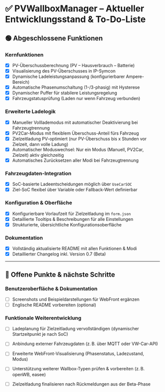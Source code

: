 # ✅ PVWallboxManager – Aktueller Entwicklungsstand & To-Do-Liste

## 🟢 Abgeschlossene Funktionen

### Kernfunktionen
- [x] PV-Überschussberechnung (PV – Hausverbrauch – Batterie)
- [x] Visualisierung des PV-Überschusses in IP-Symcon
- [x] Dynamische Ladeleistungsanpassung (konfigurierbarer Ampere-Bereich)
- [x] Automatische Phasenumschaltung (1-/3-phasig) mit Hysterese
- [x] Dynamischer Puffer für stabilere Leistungsregelung
- [x] Fahrzeugstatusprüfung (Laden nur wenn Fahrzeug verbunden)

### Erweiterte Ladelogik
- [x] Manueller Volllademodus mit automatischer Deaktivierung bei Fahrzeugtrennung
- [x] PV2Car-Modus mit flexiblem Überschuss-Anteil fürs Fahrzeug
- [x] Zielzeitladung PV-optimiert (nur PV-Überschuss bis x Stunden vor Zielzeit, dann volle Ladung)
- [x] Automatischer Moduswechsel: Nur ein Modus (Manuell, PV2Car, Zielzeit) aktiv gleichzeitig
- [x] Automatisches Zurücksetzen aller Modi bei Fahrzeugtrennung

### Fahrzeugdaten-Integration
- [x] SoC-basierte Ladeentscheidungen möglich über `UseCarSOC`
- [x] Ziel-SoC flexibel über Variable oder Fallback-Wert definierbar

### Konfiguration & Oberfläche
- [x] Konfigurierbare Vorlaufzeit für Zielzeitladung im `form.json`
- [x] Detaillierte Tooltips & Beschreibungen für alle Einstellungen
- [x] Strukturierte, übersichtliche Konfigurationsoberfläche

### Dokumentation
- [x] Vollständig aktualisierte README mit allen Funktionen & Modi
- [x] Detaillierter Changelog inkl. Version 0.7 (Beta)

---

## 🔧 Offene Punkte & nächste Schritte

### Benutzeroberfläche & Dokumentation
- [ ] Screenshots und Beispieldarstellungen für WebFront ergänzen
- [ ] Englische README vorbereiten (optional)

### Funktionale Weiterentwicklung
- [ ] Ladeplanung für Zielzeitladung vervollständigen (dynamischer Startzeitpunkt je nach SoC)
- [ ] Anbindung externer Fahrzeugdaten (z. B. über MQTT oder VW-Car-API)
- [ ] Erweiterte WebFront-Visualisierung (Phasenstatus, Ladezustand, Modus)
- [ ] Unterstützung weiterer Wallbox-Typen prüfen & vorbereiten (z. B. openWB, easee)
- [ ] Zielzeitladung finalisieren nach Rückmeldungen aus der Beta-Phase

